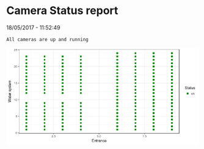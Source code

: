 Camera Status report
================
18/05/2017 - 11:52:49

    All cameras are up and running

![](camreport_files/figure-markdown_github/unnamed-chunk-2-1.png)
